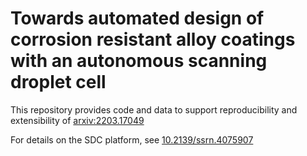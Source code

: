 Towards automated design of corrosion resistant alloy coatings with an autonomous scanning droplet cell
=======================================================================================================

This repository provides code and data to support reproducibility and extensibility of [arxiv:2203.17049](https://arxiv.org/abs/2203.17049)

For details on the SDC platform, see [10.2139/ssrn.4075907](https://dx.doi.org/10.2139/ssrn.4075907)
